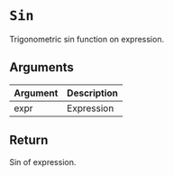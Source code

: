 # `Sin`

Trigonometric sin function on expression.

## Arguments

| Argument | Description |
| -------- | ----------- |
| expr     | Expression  |

## Return

Sin of expression.
